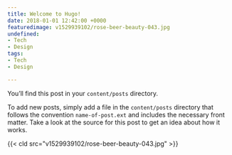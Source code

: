 ```yaml
---
title: Welcome to Hugo!
date: 2018-01-01 12:42:00 +0000
featuredimage: v1529939102/rose-beer-beauty-043.jpg
undefined:
- Tech
- Design
tags:
- Tech
- Design

---
```

You’ll find this post in your `content/posts` directory.

To add new posts, simply add a file in the `content/posts` directory that follows the convention `name-of-post.ext` and includes the necessary front matter. Take a look at the source for this post to get an idea about how it works.

{{< cld src="v1529939102/rose-beer-beauty-043.jpg" >}}
